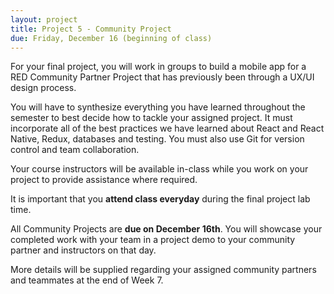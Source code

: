 ```yaml
---
layout: project
title: Project 5 - Community Project
due: Friday, December 16 (beginning of class)
---
```


For your final project, you will work in groups to build a mobile app for a RED Community Partner Project that has previously been through a UX/UI design process.

You will have to synthesize everything you have learned throughout the semester to best decide how to tackle your assigned project. It must incorporate all of the best practices we have learned about React and React Native, Redux, databases and testing. You must also use Git for version control and team collaboration.

Your course instructors will be available in-class while you work on your project to provide assistance where required.

It is important that you **attend class everyday** during the final project lab time.

All Community Projects are **due on December 16th**. You will showcase your completed work with your team in a project demo to your community partner and instructors on that day.

More details will be supplied regarding your assigned community partners and teammates at the end of Week 7.
